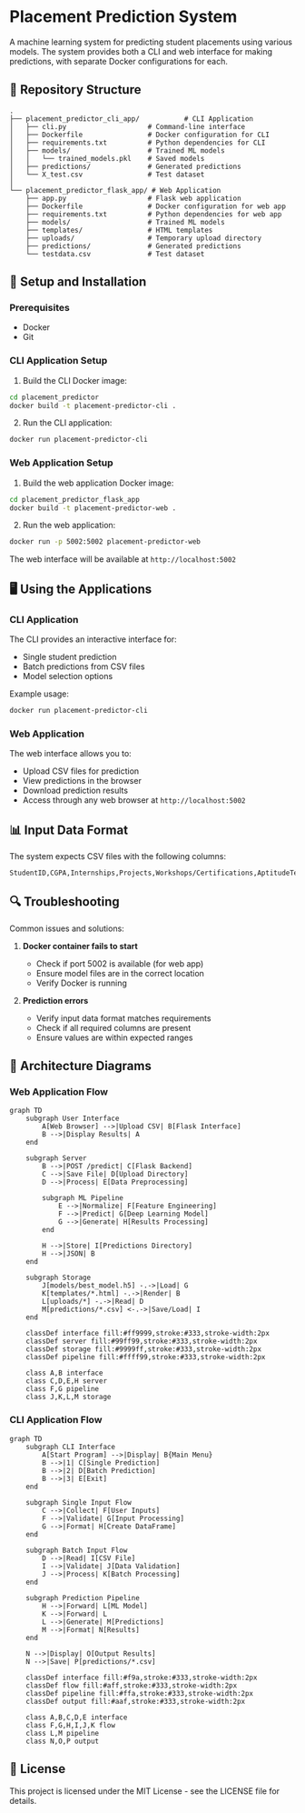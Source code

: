 # Placement Prediction System

A machine learning system for predicting student placements using various models. The system provides both a CLI and web interface for making predictions, with separate Docker configurations for each.

## 📁 Repository Structure

```
.
├── placement_predictor_cli_app/           # CLI Application
│   ├── cli.py                    # Command-line interface
│   ├── Dockerfile                # Docker configuration for CLI
│   ├── requirements.txt          # Python dependencies for CLI
│   ├── models/                   # Trained ML models
│   │   └── trained_models.pkl    # Saved models
│   ├── predictions/              # Generated predictions
│   └── X_test.csv                # Test dataset
│
└── placement_predictor_flask_app/ # Web Application
    ├── app.py                    # Flask web application
    ├── Dockerfile                # Docker configuration for web app
    ├── requirements.txt          # Python dependencies for web app
    ├── models/                   # Trained ML models
    ├── templates/                # HTML templates
    ├── uploads/                  # Temporary upload directory
    ├── predictions/              # Generated predictions
    └── testdata.csv              # Test dataset
```

## 🚀 Setup and Installation

### Prerequisites

- Docker
- Git

### CLI Application Setup

1. Build the CLI Docker image:

```bash
cd placement_predictor
docker build -t placement-predictor-cli .
```

2. Run the CLI application:

```bash
docker run placement-predictor-cli
```

### Web Application Setup

1. Build the web application Docker image:

```bash
cd placement_predictor_flask_app
docker build -t placement-predictor-web .
```

2. Run the web application:

```bash
docker run -p 5002:5002 placement-predictor-web
```

The web interface will be available at `http://localhost:5002`

## 🖥️ Using the Applications

### CLI Application

The CLI provides an interactive interface for:

- Single student prediction
- Batch predictions from CSV files
- Model selection options

Example usage:

```bash
docker run placement-predictor-cli
```

### Web Application

The web interface allows you to:

- Upload CSV files for prediction
- View predictions in the browser
- Download prediction results
- Access through any web browser at `http://localhost:5002`

## 📊 Input Data Format

The system expects CSV files with the following columns:

```
StudentID,CGPA,Internships,Projects,Workshops/Certifications,AptitudeTestScore,SoftSkillsRating,ExtracurricularActivities,PlacementTraining,SSC_Marks,HSC_Marks
```

## 🔍 Troubleshooting

Common issues and solutions:

1. **Docker container fails to start**
   - Check if port 5002 is available (for web app)
   - Ensure model files are in the correct location
   - Verify Docker is running

2. **Prediction errors**
   - Verify input data format matches requirements
   - Check if all required columns are present
   - Ensure values are within expected ranges

## 📜 Architecture Diagrams

### Web Application Flow

```mermaid
graph TD
    subgraph User Interface
        A[Web Browser] -->|Upload CSV| B[Flask Interface]
        B -->|Display Results| A
    end

    subgraph Server
        B -->|POST /predict| C[Flask Backend]
        C -->|Save File| D[Upload Directory]
        D -->|Process| E[Data Preprocessing]
        
        subgraph ML Pipeline
            E -->|Normalize| F[Feature Engineering]
            F -->|Predict| G[Deep Learning Model]
            G -->|Generate| H[Results Processing]
        end
        
        H -->|Store| I[Predictions Directory]
        H -->|JSON| B
    end

    subgraph Storage
        J[models/best_model.h5] -.->|Load| G
        K[templates/*.html] -.->|Render| B
        L[uploads/*] -.->|Read| D
        M[predictions/*.csv] <-.->|Save/Load| I
    end

    classDef interface fill:#ff9999,stroke:#333,stroke-width:2px
    classDef server fill:#99ff99,stroke:#333,stroke-width:2px
    classDef storage fill:#9999ff,stroke:#333,stroke-width:2px
    classDef pipeline fill:#ffff99,stroke:#333,stroke-width:2px
    
    class A,B interface
    class C,D,E,H server
    class F,G pipeline
    class J,K,L,M storage
```

### CLI Application Flow

```mermaid
graph TD
    subgraph CLI Interface
        A[Start Program] -->|Display| B{Main Menu}
        B -->|1| C[Single Prediction]
        B -->|2| D[Batch Prediction]
        B -->|3| E[Exit]
    end

    subgraph Single Input Flow
        C -->|Collect| F[User Inputs]
        F -->|Validate| G[Input Processing]
        G -->|Format| H[Create DataFrame]
    end

    subgraph Batch Input Flow
        D -->|Read| I[CSV File]
        I -->|Validate| J[Data Validation]
        J -->|Process| K[Batch Processing]
    end

    subgraph Prediction Pipeline
        H -->|Forward| L[ML Model]
        K -->|Forward| L
        L -->|Generate| M[Predictions]
        M -->|Format| N[Results]
    end

    N -->|Display| O[Output Results]
    N -->|Save| P[predictions/*.csv]

    classDef interface fill:#f9a,stroke:#333,stroke-width:2px
    classDef flow fill:#aff,stroke:#333,stroke-width:2px
    classDef pipeline fill:#ffa,stroke:#333,stroke-width:2px
    classDef output fill:#aaf,stroke:#333,stroke-width:2px

    class A,B,C,D,E interface
    class F,G,H,I,J,K flow
    class L,M pipeline
    class N,O,P output
```

## 📝 License

This project is licensed under the MIT License - see the LICENSE file for details.